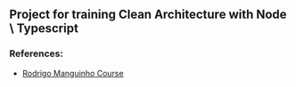 ## Project for training Clean Architecture with Node \ Typescript

### References: 
* [Rodrigo Manguinho Course](https://www.udemy.com/course/tdd-com-mango/)